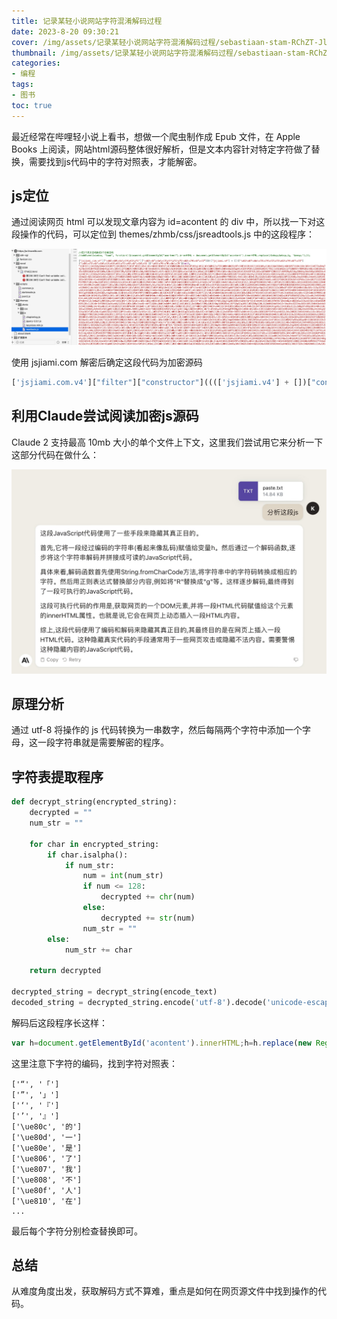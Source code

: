 ```yaml
---
title: 记录某轻小说网站字符混淆解码过程
date: 2023-8-20 09:30:21
cover: /img/assets/记录某轻小说网站字符混淆解码过程/sebastiaan-stam-RChZT-JlI9g-unsplash.jpg
thumbnail: /img/assets/记录某轻小说网站字符混淆解码过程/sebastiaan-stam-RChZT-JlI9g-unsplash.jpg
categories: 
- 编程
tags:
- 图书
toc: true
---
```


最近经常在哔哩轻小说上看书，想做一个爬虫制作成 Epub 文件，在 Apple Books 上阅读，网站html源码整体很好解析，但是文本内容针对特定字符做了替换，需要找到js代码中的字符对照表，才能解密。

## js定位

通过阅读网页 html 可以发现文章内容为 id=acontent 的 div 中，所以找一下对这段操作的代码，可以定位到 themes/zhmb/css/jsreadtools.js 中的这段程序：

![代码截屏](<../img/assets/记录某轻小说网站字符混淆解码过程/截屏2023-08-26 11.16.06.jpg>)

使用 jsjiami.com 解密后确定这段代码为加密源码

```javascript
['jsjiami.com.v4']["filter"]["constructor"](((['jsjiami.v4'] + [])["constructor"]['fromCharCode']['apply'](null, ... ['split'](/[a-zA-Z]{1,}/))))('jsjiami.com.v4');
```

## 利用Claude尝试阅读加密js源码

Claude 2 支持最高 10mb 大小的单个文件上下文，这里我们尝试用它来分析一下这部分代码在做什么：

![Claude 2分析](<../img/assets/记录某轻小说网站字符混淆解码过程/截屏2023-08-26 11.04.48.jpg>)

## 原理分析

通过 utf-8 将操作的 js 代码转换为一串数字，然后每隔两个字符中添加一个字母，这一段字符串就是需要解密的程序。

## 字符表提取程序

```Python
def decrypt_string(encrypted_string):
	decrypted = ""
	num_str = ""
	
	for char in encrypted_string:
		if char.isalpha():
			if num_str:
				num = int(num_str)
				if num <= 128:
					decrypted += chr(num) 
				else:
					decrypted += str(num)
				num_str = ""
		else:
			num_str += char
			
	return decrypted

decrypted_string = decrypt_string(encode_text)
decoded_string = decrypted_string.encode('utf-8').decode('unicode-escape')
```
解码后这段程序长这样：

```javascript
var h=document.getElementById('acontent').innerHTML;h=h.replace(new RegExp('8220',"gi"),"12300").replace(new RegExp('8221',"gi"),"12301").replace(new RegExp('8216',"gi"),"12302").replace(new RegExp('8217',"gi"),"12303").replace(new RegExp("59404", "gi"), "的").replace(new RegExp("59405", "gi"), "一").replace(new RegExp("59406", "gi"), "是").replace(new RegExp("59398", "gi"), "了").replace(new RegExp("59399", "gi"), "我").replace(new RegExp("59400", "gi"), "不").replace(new RegExp("59407", "gi"), "人").replace(new RegExp("59408", "gi"), "在").replace(new RegExp("59409", "gi"), "他").replace(new RegExp("59410", "gi"), ...
```

这里注意下字符的编码，找到字符对照表：

```
['“', '「']
['”', '」']
['‘', '『']
['’', '』']
['\ue80c', '的']
['\ue80d', '一']
['\ue80e', '是']
['\ue806', '了']
['\ue807', '我']
['\ue808', '不']
['\ue80f', '人']
['\ue810', '在']
...
```

最后每个字符分别检查替换即可。

## 总结

从难度角度出发，获取解码方式不算难，重点是如何在网页源文件中找到操作的代码。